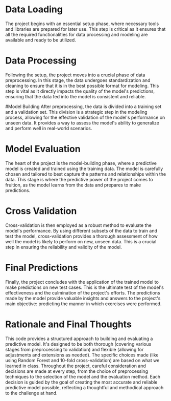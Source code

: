 # Data Loading
The project begins with an essential setup phase, where necessary tools and libraries are prepared for later use. This step is critical as it ensures that all the required functionalities for data processing and modeling are available and ready to be utilized.

# Data Processing
Following the setup, the project moves into a crucial phase of data preprocessing. In this stage, the data undergoes standardization and cleaning to ensure that it is in the best possible format for modeling. This step is vital as it directly impacts the quality of the model's predictions, ensuring that the data fed into the model is consistent and reliable.

#Model Building
After preprocessing, the data is divided into a training set and a validation set. This division is a strategic step in the modeling process, allowing for the effective validation of the model's performance on unseen data. It provides a way to assess the model's ability to generalize and perform well in real-world scenarios.

# Model Evaluation
The heart of the project is the model-building phase, where a predictive model is created and trained using the training data. The model is carefully chosen and tailored to best capture the patterns and relationships within the data. This stage is where the predictive power of the project comes to fruition, as the model learns from the data and prepares to make predictions.

# Cross Validation
Cross-validation is then employed as a robust method to evaluate the model's performance. By using different subsets of the data to train and test the model, cross-validation provides a thorough assessment of how well the model is likely to perform on new, unseen data. This is a crucial step in ensuring the reliability and validity of the model.

# Final Predictions
Finally, the project concludes with the application of the trained model to make predictions on new test cases. This is the ultimate test of the model's effectiveness and the culmination of the project's efforts. The predictions made by the model provide valuable insights and answers to the project's main objective: predicting the manner in which exercises were performed.

# Rationale and Final Thoughts
This code provides a structured approach to building and evaluating a predictive model. It's designed to be both thorough (covering various stages from preprocessing to validation) and flexible (allowing for adjustments and extensions as needed). The specific choices made (like using Random Forest and 10-fold cross-validation) are based on what we learned in class. Throughout the project, careful consideration and decisions are made at every step, from the choice of preprocessing techniques to the selection of the model and the evaluation method. Each decision is guided by the goal of creating the most accurate and reliable predictive model possible, reflecting a thoughtful and methodical approach to the challenge at hand.

